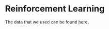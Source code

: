 # Reinforcement Learning

The data that we used can be found [here](https://www.kaggle.com/mczielinski/bitcoin-historical-data).
